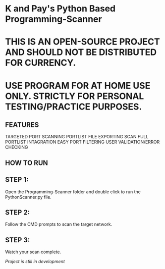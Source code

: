 # K and Pay's Python Based Programming-Scanner #

# THIS IS AN OPEN-SOURCE PROJECT AND SHOULD NOT BE DISTRIBUTED FOR CURRENCY. 
# USE PROGRAM FOR AT HOME USE ONLY. STRICTLY FOR PERSONAL TESTING/PRACTICE PURPOSES.

## FEATURES
TARGETED PORT SCANNING
PORTLIST FILE EXPORTING
SCAN FULL PORTLIST INTAGRATION
EASY PORT FILTERING
USER VALIDATION/ERROR CHECKING

## HOW TO RUN
## STEP 1:
Open the Programming-Scanner folder and double click to run the PythonScanner.py file. 

## STEP 2:
Follow the CMD prompts to scan the target network. 

## STEP 3: 
Watch your scan complete.

*Project is still in development*
